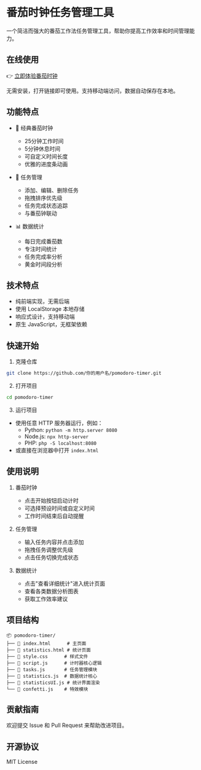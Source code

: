 # 番茄时钟任务管理工具

一个简洁而强大的番茄工作法任务管理工具，帮助你提高工作效率和时间管理能力。

## 在线使用

👉 [立即体验番茄时钟](https://bingyang87628.github.io/timemanage/)

无需安装，打开链接即可使用。支持移动端访问，数据自动保存在本地。

## 功能特点

- 🍅 经典番茄时钟
  - 25分钟工作时间
  - 5分钟休息时间
  - 可自定义时间长度
  - 优雅的进度条动画

- 📝 任务管理
  - 添加、编辑、删除任务
  - 拖拽排序优先级
  - 任务完成状态追踪
  - 与番茄钟联动

- 📊 数据统计
  - 每日完成番茄数
  - 专注时间统计
  - 任务完成率分析
  - 黄金时间段分析

## 技术特点

- 纯前端实现，无需后端
- 使用 LocalStorage 本地存储
- 响应式设计，支持移动端
- 原生 JavaScript，无框架依赖

## 快速开始

1. 克隆仓库
```bash
git clone https://github.com/你的用户名/pomodoro-timer.git
```

2. 打开项目
```bash
cd pomodoro-timer
```

3. 运行项目
- 使用任意 HTTP 服务器运行，例如：
  - Python: `python -m http.server 8080`
  - Node.js: `npx http-server`
  - PHP: `php -S localhost:8080`
- 或直接在浏览器中打开 `index.html`

## 使用说明

1. 番茄时钟
   - 点击开始按钮启动计时
   - 可选择预设时间或自定义时间
   - 工作时间结束后自动提醒

2. 任务管理
   - 输入任务内容并点击添加
   - 拖拽任务调整优先级
   - 点击任务切换完成状态

3. 数据统计
   - 点击"查看详细统计"进入统计页面
   - 查看各类数据分析图表
   - 获取工作效率建议

## 项目结构

```
📦 pomodoro-timer/
├── 📄 index.html      # 主页面
├── 📄 statistics.html # 统计页面
├── 📄 style.css      # 样式文件
├── 📄 script.js      # 计时器核心逻辑
├── 📄 tasks.js       # 任务管理模块
├── 📄 statistics.js  # 数据统计核心
├── 📄 statisticsUI.js # 统计界面渲染
└── 📄 confetti.js    # 特效模块
```

## 贡献指南

欢迎提交 Issue 和 Pull Request 来帮助改进项目。

## 开源协议

MIT License 